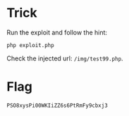 # Trick

Run the exploit and follow the hint:

```
php exploit.php
```

Check the injected url: `/img/test99.php`.

# Flag

```
PSO8xysPi00WKIiZZ6s6PtRmFy9cbxj3
```